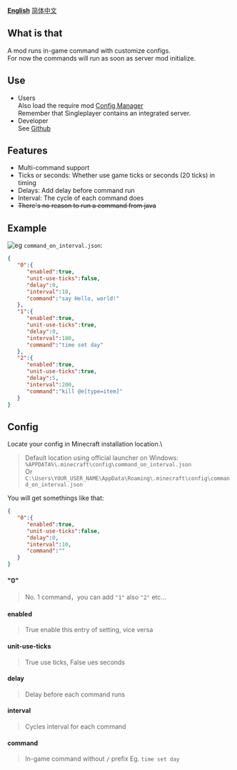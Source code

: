 **[English](/README.md)** [简体中文](https://github.com/FelixAgairu/command-on-interval/blob/main/README-zh_cn.md)
## What is that
A mod runs in-game command with customize configs.\
For now the commands will run as soon as server mod initialize.

## Use
- Users\
Also load the require mod [Config Manager](https://modrinth.com/mod/config-manager)\
Remember that Singleplayer contains an integrated server.
- Developer\
See [Github](https://github.com/FelixAgairu/command-on-interval)

## Features
- Multi-command support
- Ticks or seconds: Whether use game ticks or seconds (20 ticks) in timing
- Delays: Add delay before command run
- Interval: The cycle of each command does
- ~~There's no reason to run a command from java~~

## Example
![eg](https://cdn.modrinth.com/data/cached_images/50dbf240015376229c8493ce18401910cf1004d1_0.webp)
`command_on_interval.json`:
```json
{
   "0":{
      "enabled":true,
      "unit-use-ticks":false,
      "delay":0,
      "interval":10,
      "command":"say Hello, world!"
   },
   "1":{
      "enabled":true,
      "unit-use-ticks":true,
      "delay":0,
      "interval":180,
      "command":"time set day"
   },
   "2":{
      "enabled":true,
      "unit-use-ticks":true,
      "delay":5,
      "interval":200,
      "command":"kill @e[type=item]"
   }
}
```

## Config
Locate your config in Minecraft installation location.\
> Default location using official launcher on Windows:\
> `%APPDATA%\.minecraft\config\command_on_interval.json`\
> Or\
> `C:\Users\YOUR_USER_NAME\AppData\Roaming\.minecraft\config\command_on_interval.json`

You will get somethings like that:
```json
{
   "0":{
      "enabled":true,
      "unit-use-ticks":false,
      "delay":0,
      "interval":10,
      "command":""
   }
}
```

#### "0"
> No. 1 command，you can add `"1"` also `"2"` etc...

#### enabled
> True enable this entry of setting, vice versa

#### unit-use-ticks
> True use ticks, False ues seconds

#### delay
> Delay before each command runs

#### interval
> Cycles interval for each command

#### command
> In-game command without **`/`** prefix
> Eg. `time set day`
